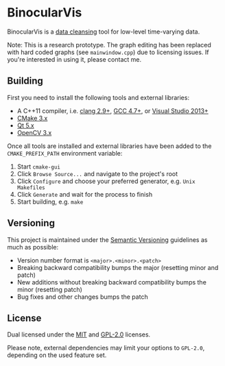 # BinocularVis

BinocularVis is a [data cleansing](https://en.wikipedia.org/wiki/Data_cleansing) tool for low-level time-varying data.

Note: This is a research prototype. The graph editing has been replaced with hard coded graphs (see `mainwindow.cpp`) due to licensing issues. If you're interested in using it, please contact me.

## Building

First you need to install the following tools and external libraries:

- A C++11 compiler, i.e. [clang 2.9+](http://clang.llvm.org/), [GCC 4.7+](https://gcc.gnu.org/), or [Visual Studio 2013+](https://www.visualstudio.com)
- [CMake 3.x](https://cmake.org/)
- [Qt 5.x](http://www.qt.io/)
- [OpenCV 3.x](http://opencv.org/)

Once all tools are installed and external libraries have been added to the `CMAKE_PREFIX_PATH` environment variable:

1. Start `cmake-gui`
2. Click `Browse Source...` and navigate to the project's root
3. Click `Configure` and choose your preferred generator, e.g. `Unix Makefiles`
4. Click `Generate` and wait for the process to finish
5. Start building, e.g. `make`

## Versioning

This project is maintained under the [Semantic Versioning](http://semver.org/) guidelines as much as possible:

- Version number format is `<major>.<minor>.<patch>`
- Breaking backward compatibility bumps the major (resetting minor and patch)
- New additions without breaking backward compatibility bumps the minor (resetting patch)
- Bug fixes and other changes bumps the patch

## License

Dual licensed under the [MIT](https://opensource.org/licenses/MIT) and [GPL-2.0](https://opensource.org/licenses/GPL-2.0) licenses.

Please note, external dependencies may limit your options to `GPL-2.0`, depending on the used feature set.
